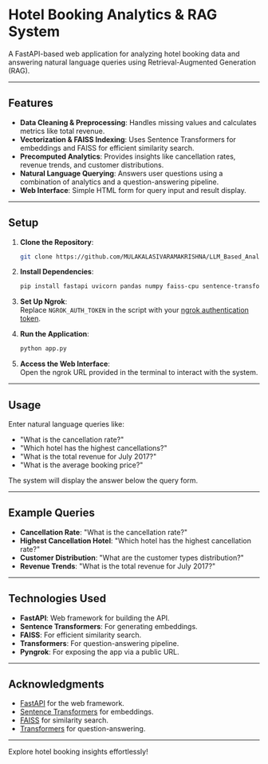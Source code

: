 # Hotel Booking Analytics & RAG System  

A FastAPI-based web application for analyzing hotel booking data and answering natural language queries using Retrieval-Augmented Generation (RAG).  

---

## Features  
- **Data Cleaning & Preprocessing**: Handles missing values and calculates metrics like total revenue.  
- **Vectorization & FAISS Indexing**: Uses Sentence Transformers for embeddings and FAISS for efficient similarity search.  
- **Precomputed Analytics**: Provides insights like cancellation rates, revenue trends, and customer distributions.  
- **Natural Language Querying**: Answers user questions using a combination of analytics and a question-answering pipeline.  
- **Web Interface**: Simple HTML form for query input and result display.  

---

## Setup  

1. **Clone the Repository**:  
   ```bash  
   git clone https://github.com/MULAKALASIVARAMAKRISHNA/LLM_Based_Analytics/  
   ```  

2. **Install Dependencies**:  
   ```bash  
   pip install fastapi uvicorn pandas numpy faiss-cpu sentence-transformers transformers pyngrok nest-asyncio  
   ```  

3. **Set Up Ngrok**:  
   Replace `NGROK_AUTH_TOKEN` in the script with your [ngrok authentication token](https://dashboard.ngrok.com/get-started/your-authtoken).  

4. **Run the Application**:  
   ```bash  
   python app.py  
   ```  

5. **Access the Web Interface**:  
   Open the ngrok URL provided in the terminal to interact with the system.  

---

## Usage  

Enter natural language queries like:  
- "What is the cancellation rate?"  
- "Which hotel has the highest cancellations?"  
- "What is the total revenue for July 2017?"  
- "What is the average booking price?"  

The system will display the answer below the query form.  

---

## Example Queries  
- **Cancellation Rate**: "What is the cancellation rate?"  
- **Highest Cancellation Hotel**: "Which hotel has the highest cancellation rate?"  
- **Customer Distribution**: "What are the customer types distribution?"  
- **Revenue Trends**: "What is the total revenue for July 2017?"  

---

## Technologies Used  
- **FastAPI**: Web framework for building the API.  
- **Sentence Transformers**: For generating embeddings.  
- **FAISS**: For efficient similarity search.  
- **Transformers**: For question-answering pipeline.  
- **Pyngrok**: For exposing the app via a public URL.  


---

## Acknowledgments  
- [FastAPI](https://fastapi.tiangolo.com/) for the web framework.  
- [Sentence Transformers](https://www.sbert.net/) for embeddings.  
- [FAISS](https://github.com/facebookresearch/faiss) for similarity search.  
- [Transformers](https://huggingface.co/transformers/) for question-answering.  

---

Explore hotel booking insights effortlessly! 
